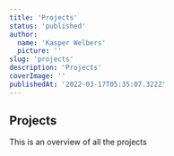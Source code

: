 ```yaml
---
title: 'Projects'
status: 'published'
author:
  name: 'Kasper Welbers'
  picture: ''
slug: 'projects'
description: 'Projects'
coverImage: ''
publishedAt: '2022-03-17T05:35:07.322Z'
---
```


## Projects

This is an overview of all the projects

